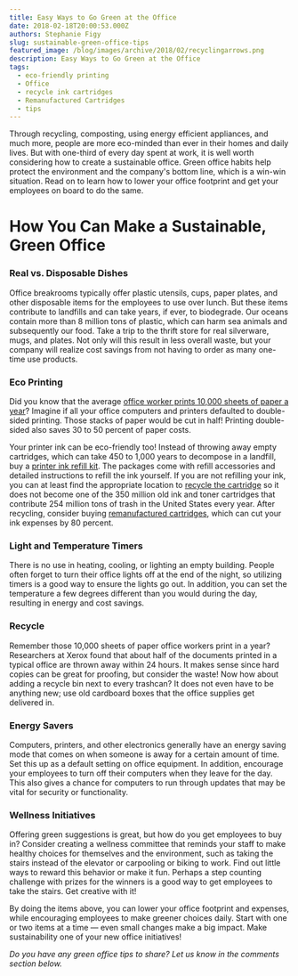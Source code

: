 ```yaml
---
title: Easy Ways to Go Green at the Office
date: 2018-02-18T20:00:53.000Z
authors: Stephanie Figy
slug: sustainable-green-office-tips
featured_image: /blog/images/archive/2018/02/recyclingarrows.png
description: Easy Ways to Go Green at the Office
tags:
  - eco-friendly printing
  - Office
  - recycle ink cartridges
  - Remanufactured Cartridges
  - tips
---
```

Through recycling, composting, using energy efficient appliances, and much more, people are more eco-minded than ever in their homes and daily lives. But with one-third of every day spent at work, it is well worth considering how to create a sustainable office. Green office habits help protect the environment and the company's bottom line, which is a win-win situation. Read on to learn how to lower your office footprint and get your employees on board to do the same.

# How You Can Make a Sustainable, Green Office

### Real vs. Disposable Dishes

Office breakrooms typically offer plastic utensils, cups, paper plates, and other disposable items for the employees to use over lunch. But these items contribute to landfills and can take years, if ever, to biodegrade. Our oceans contain more than 8 million tons of plastic, which can harm sea animals and subsequently our food. Take a trip to the thrift store for real silverware, mugs, and plates. Not only will this result in less overall waste, but your company will realize cost savings from not having to order as many one-time use products.

### Eco Printing

Did you know that the average [office worker prints 10,000 sheets of paper a year](https://www.epa.gov/sites/default/files/2013-09/documents/fec_automatic_duplexing.pdf)? Imagine if all your office computers and printers defaulted to double-sided printing. Those stacks of paper would be cut in half! Printing double-sided also saves 30 to 50 percent of paper costs.

Your printer ink can be eco-friendly too! Instead of throwing away empty cartridges, which can take 450 to 1,000 years to decompose in a landfill, buy a [printer ink refill kit](https://www.comboink.com/refill-kit). The packages come with refill accessories and detailed instructions to refill the ink yourself. If you are not refilling your ink, you can at least find the appropriate location to [recycle the cartridge](https://www.comboink.com/ink-toner-recycling-guide/) so it does not become one of the 350 million old ink and toner cartridges that contribute 254 million tons of trash in the United States every year. After recycling, consider buying [remanufactured cartridges](https://www.comboink.com/environmentally-friendly-green-ink-and-toner-cartridges), which can cut your ink expenses by 80 percent.

### Light and Temperature Timers

There is no use in heating, cooling, or lighting an empty building. People often forget to turn their office lights off at the end of the night, so utilizing timers is a good way to ensure the lights go out. In addition, you can set the temperature a few degrees different than you would during the day, resulting in energy and cost savings.

### Recycle

Remember those 10,000 sheets of paper office workers print in a year? Researchers at Xerox found that about half of the documents printed in a typical office are thrown away within 24 hours. It makes sense since hard copies can be great for proofing, but consider the waste! Now how about adding a recycle bin next to every trashcan? It does not even have to be anything new; use old cardboard boxes that the office supplies get delivered in.

### Energy Savers

Computers, printers, and other electronics generally have an energy saving mode that comes on when someone is away for a certain amount of time. Set this up as a default setting on office equipment. In addition, encourage your employees to turn off their computers when they leave for the day. This also gives a chance for computers to run through updates that may be vital for security or functionality.

### Wellness Initiatives

Offering green suggestions is great, but how do you get employees to buy in? Consider creating a wellness committee that reminds your staff to make healthy choices for themselves and the environment, such as taking the stairs instead of the elevator or carpooling or biking to work. Find out little ways to reward this behavior or make it fun. Perhaps a step counting challenge with prizes for the winners is a good way to get employees to take the stairs. Get creative with it!

By doing the items above, you can lower your office footprint and expenses, while encouraging employees to make greener choices daily. Start with one or two items at a time — even small changes make a big impact. Make sustainability one of your new office initiatives!

*Do you have any green office tips to share? Let us know in the comments section below.*